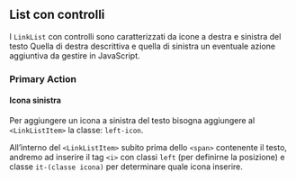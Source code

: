## List con controlli

I `LinkList` con controlli sono caratterizzati da icone a destra e sinistra del testo
Quella di destra descrittiva e quella di sinistra un eventuale azione aggiuntiva da gestire in JavaScript.

### Primary Action

#### Icona sinistra

Per aggiungere un icona a sinistra del testo bisogna aggiungere al `<LinkListItem>` la classe: `left-icon`.

All’interno del `<LinkListItem>` subito prima dello `<span>` contenente il testo, andremo ad inserire il tag `<i>` con classi `left` (per definirne la posizione) e classe `it-(classe icona)` per determinare quale icona inserire.
